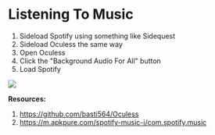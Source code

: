 # Listening To Music
1. Sideload Spotify using something like Sidequest
2. Sideload Oculess the same way
3. Open Oculess
4. Click the "Background Audio For All" button
5. Load Spotify

<img src="https://user-images.githubusercontent.com/12588584/256977392-22a19a1d-9300-4812-82a7-b5190de74af0.png"/>

**Resources:**
1. https://github.com/basti564/Oculess
1. https://m.apkpure.com/spotify-music-i/com.spotify.music
